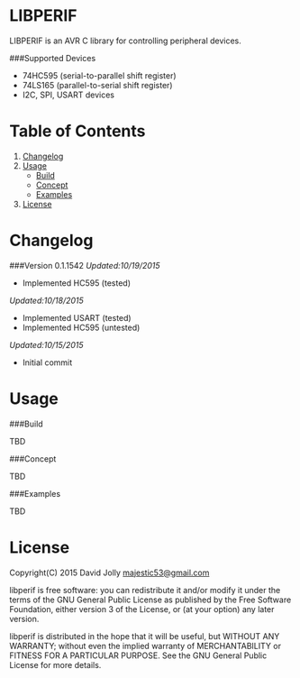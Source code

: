 LIBPERIF
========

LIBPERIF is an AVR C library for controlling peripheral devices.

###Supported Devices

* 74HC595 (serial-to-parallel shift register)
* 74LS165 (parallel-to-serial shift register)
* I2C, SPI, USART devices

Table of Contents
===============

1. [Changelog](https://github.com/majestic53/libperif#changelog)
2. [Usage](https://github.com/majestic53/libperif#usage)
	* [Build](https://github.com/majestic53/libperif#build)
	* [Concept](https://github.com/majestic53/libperif#concepts)
	* [Examples](https://github.com/majestic53/libperif#examples)
3. [License](https://github.com/majestic53/libperif#license)

Changelog
=========

###Version 0.1.1542
*Updated:10/19/2015*

* Implemented HC595 (tested)

*Updated:10/18/2015*

* Implemented USART (tested)
* Implemented HC595 (untested)

*Updated:10/15/2015*

* Initial commit

Usage
=====

###Build

TBD

###Concept

TBD

###Examples

TBD

License
======

Copyright(C) 2015 David Jolly <majestic53@gmail.com>

libperif is free software: you can redistribute it and/or modify
it under the terms of the GNU General Public License as published by
the Free Software Foundation, either version 3 of the License, or
(at your option) any later version.

libperif is distributed in the hope that it will be useful,
but WITHOUT ANY WARRANTY; without even the implied warranty of
MERCHANTABILITY or FITNESS FOR A PARTICULAR PURPOSE.  See the
GNU General Public License for more details.
